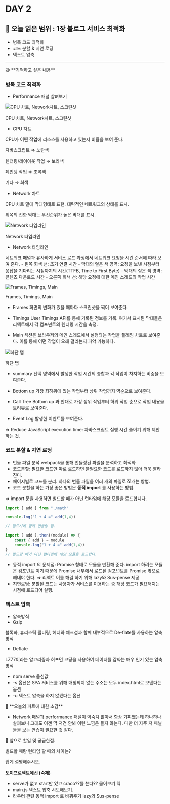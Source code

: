 # DAY 2

## 🔖 오늘 읽은 범위 : 1장 블로그 서비스 최적화

- 병목 코드 최적화
- 코드 분할 & 지연 로딩
- 텍스트 압축

---

<aside>
😃 **기억하고 싶은 내용**

</aside>

### 병목 코드 최적화

- Performance 패널 살펴보기

![CPU 차트, Network차트, 스크린샷](https://s3-us-west-2.amazonaws.com/secure.notion-static.com/0f3752bb-8143-476c-940b-c4fa6f186387/Untitled.png)

CPU 차트, Network차트, 스크린샷

- CPU 차트

CPU가 어떤 작업에 리소스를 사용하고 있는지 비율을 보여 준다. 

자바스크립트 ⇒ 노란색

렌더링/레이아웃 작업 ⇒ 보라색

페인팅 작업 ⇒ 초록색

기타 ⇒ 회색

- Network 차트

CPU 차트 밑에 막대형태로 표현. 대략적인 네트워크의 상태를 표시. 

위쪽의 진한 막대는 우선순위가 높은 막대를 표시.

![Network 타임라인](https://s3-us-west-2.amazonaws.com/secure.notion-static.com/5aac5358-d2fb-4047-856d-044429570a38/Untitled.png)

Network 타임라인

- Network 타임라인

네트워크 패널과 유사하게 서비스 로드 과정에서 네트워크 요청을 시간 순서에 따라 보여 준다.
    - 왼쪽 회색 선: 초기 연결 시간
    - 막대의 옅은 색 영역: 요청을 보낸 시점부터 응답을 기다리는 시점까지의 시간(TTFB, Time to First Byte)
    - 막대의 짙은 색 영역: 콘텐츠 다운로드 시간
    - 오른쪽 회색 선: 해당 요청에 대한 메인 스레드의 작업 시간

![Frames, Timings, Main](https://s3-us-west-2.amazonaws.com/secure.notion-static.com/01522468-000a-4d43-ab8c-9bfc839a2a8f/Untitled.png)

Frames, Timings, Main

- Frames
    화면의 변화가 있을 때마다 스크린샷을 찍어 보여준다.

- Timings
    User Timings API를 통해 기록된 정보를 기록.
    여기서 표시된 막대들은 리액트에서 각 컴포넌트의 렌더링 시간을 측정.

- Main 섹션은 브라우저의 메인 스레드에서 실행되는 작업을 플레임 차트로 보여준다. 이를 통해 어떤 작업이 오래 걸리는지 파악 가능하다.

![하단 탭](https://s3-us-west-2.amazonaws.com/secure.notion-static.com/feb1b5e6-369e-47b9-b31f-0d9ad5d3c5e5/Untitled.png)

하단 탭

- summary
    선택 영역에서 발생한 작업 시간의 총합과 각 작업이 차지하는 비중을 보여준다.

- Bottom up
    가장 최하위에 있는 작업부터 상위 작업까지 역순으로 보여준다.

- Call Tree
    Bottom up 과 반대로 가장 상위 작업부터 하위 작업 순으로 작업 내용을 트리뷰로 보여준다.

- Event Log
    발생한 이벤트를 보여준다.

⇒ Reduce JavaScript execution time: 자바스크립트 실행 시간 줄이기 위해 제안 하는 것.

### 코드 분할 & 지연 로딩

- 번들 파일 분석 webpack을 통해 번들링된 파일을 분석하고 최적화
- 코드분할: 필요한 코드만 따로 로드하면 불필요한 코드를 로드하지 않아 더욱 빨라진다.
- 페이지별로 코드를 분리. 하나의 번들 파일을 여러 개의 파일로 쪼개는 방법.
- 코드 분할을 하는 가장 좋은 방법은 **동적 import** 를 사용하는 방법.

⇒ import 문을 사용하면 빌드할 때가 아닌 런타임에 해당 모듈을 로드합니다.

```jsx
import { add } from "./math"

console.log("1 + 4 =" add(1,4))

// 빌드시에 함께 번들링 됨.
```

```jsx
import ( add ).then((module) => {
    const { add } = module 
    console.log("1 + 4 =" add(1,4))
}
// 빌드할 때가 아닌 런타임에 해당 모듈을 로드한다.
```

- 동적 import 의 문제점: Promise 형태로 모듈을 반환해 준다.
import 하려는 모듈은 컴포넌트 이기 때문에 Promise 내부에서 로드된 컴포넌트를 Promise 밖으로 빼내야 한다. ⇒ 리액트 이를 해결 하기 위해 lazy와 Sus-pense 제공
- 지연로딩: 분할된 코드는 사용자가 서비스를 이용하는 중 해당 코드가 필요해지는 시점에 로드되어 실행.

### 텍스트 압축

- 압축방식
- Gzip

블록화, 휴리스틱 필터링, 헤더와 체크섬과 함께 내부적으로 De-flate를 사용하는 압축 방식

- Deflate

LZ77이라는 알고리즘과 허프먼 코딩을 사용하여 데이터를 감싸는 매우 인기 있는 압축방식

- npm serve 옵션값
- -s 옵션은 SPA 서비스를 위해 매칭되지 않는 주소는 모두 index.html로 보낸다는 옵션
- -u 텍스트 압축을 하지 않겠다는 옵션

<aside>
🤔 **오늘의 파트에 대한 소감**

</aside>

- Network 패널과 performance 패널이 익숙치 않아서 항상 기피했는데 하나하나 살펴보니 그래도 이젠 막 저건 안봐 이런 느낌은 들지 않는다. 다만 더 자주 저 패널들을 보는 연습이 필요한 것 같다.

<aside>
🔎 앞으로 할일 및 궁금한점.

</aside>

빌드할 때랑 런타임 할 때의 차이는?

쉽게 설명해주시오.

**토이프로젝트에선 (숙제)**

- serve가 없고 start만 있고 craco??를 쓴다?? 물어보기 텍
- main.js 텍스트 압축 시도해보기.
- 라우터 관련 동적 import 로 바꿔주기 lazy와 Sus-pense
